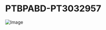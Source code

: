 # PTBPABD-PT3032957

![Image](https://github.com/user-attachments/assets/72e8e7cf-16ac-4e2f-9758-3840c6d35ca8)
